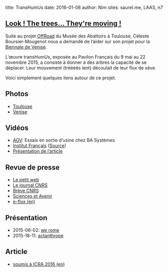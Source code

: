 title: TransHumUs
date: 2016-01-08
author: Nim
sites: saurel.me, LAAS, n7

## [Look ! The trees… They're moving !](https://youtu.be/XzugQBkUrZk?t=1m07s)

Suite au projet [OffRoad](https://vimeo.com/87218362) du Musée des Abattoirs à Toulouse, Céleste Boursier-Mougenot nous a demandé de l’aider sur son projet pour la [Biennale de Venise](https://fr.wikipedia.org/wiki/Biennale_de_Venise).

L’œuvre transHumUs, exposée au Pavilon Français du 9 mai au 22 novembre 2015, a consisté à donner à des arbres la capacité de se déplacer. Leur mouvement (trèèèès lent) découlait de leur flux de sève.

Voici simplement quelques liens autour de ce projet.


## Photos
* [Toulouse](https://saurel.me/photo/album/transhumus-laas/)
* [Venise](https://saurel.me/photo/album/transhumus/)

## Vidéos
* [AGV](https://cloud.laas.fr/public.php?service=files&t=0578a1981c9b29d74106d3bd457c6a31): Essais en sortie d’usine chez BA Systèmes
* [Institut Français](https://cloud.laas.fr/public.php?service=files&t=5652e7550bed8b43ca34f79ed3204488) ([Source](http://www.institutfrancais.com/fr/actualites/pavillon-francais-biennale-de-venise-2015-revolutions))
* [Présentation de l’article](https://cloud.laas.fr/index.php/s/oMjKW870fdN55N0)

## Revue de presse
* [Le petit web](http://www.petitweb.fr/actualites/comment-ce-roboticien-a-fait-danser-les-arbres)
* [Le journal CNRS](https://lejournal.cnrs.fr/articles/larbre-qui-deambule)
* [Brève CNRS](http://www.cnrs.fr/inee/communication/breves/b115.html)
* [Sciences et Avenir](http://www.sciencesetavenir.fr/nature-environnement/20150515.OBS9007/a-la-biennale-de-venise-les-arbres-bougent.html)
* [e-flux (en)](http://www.e-flux.com/announcements/celeste-boursier-mougenot/)

## Présentation
* 2015-06-02: [we rome](media/we-rome_venise.pdf)
* 2015-18-11: [actanthrope](media/actanthrope.pdf)

## Article
* [soumis à ICRA 2016 (en)](https://hal.archives-ouvertes.fr/hal-01206067/document)
